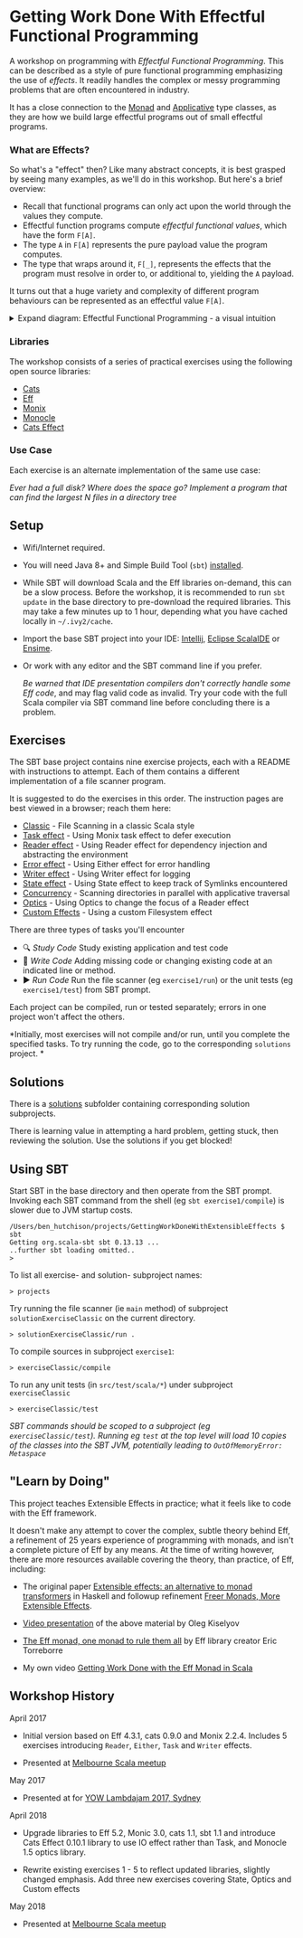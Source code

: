 # Getting Work Done With Effectful Functional Programming

A workshop on programming with *Effectful Functional Programming*. This can be described as a style of pure functional programming
emphasizing the use of *effects*. It readily handles the complex or messy programming problems that are often encountered in industry.

It has a close connection to the [Monad](https://typelevel.org/cats/typeclasses/monad.html) and
[Applicative](https://typelevel.org/cats/typeclasses/applicative.html) type classes, as they are how we build large effectful
programs out of small effectful programs.

### What are Effects?

So what's a "effect" then? Like many abstract concepts, it is best grasped by seeing many examples, as we'll do in this workshop.
But here's a brief overview:

- Recall that functional programs can only act upon the world through the values they compute.
- Effectful function programs compute *effectful functional values*, which have the form `F[A]`.
- The type `A` in `F[A]` represents the pure payload value the program computes.
- The type that wraps around it, `F[_]`, represents the effects that the program must resolve in order to, or additional to, yielding
 the `A` payload.

It turns out that a huge variety and complexity of different program behaviours can be represented as an effectful value `F[A]`.

<details>
  <summary>Expand diagram: Effectful Functional Programming - a visual intuition</summary>
  <p>

  ![diagram](EffectfulFunctionalProgramming_VisualIntuition.png)

  </p>
</details>


### Libraries

The workshop consists of a series of practical exercises using the following open source libraries:
- [Cats](https://typelevel.org/cats/)
- [Eff](https://github.com/atnos-org/eff)
- [Monix](https://monix.io/)
- [Monocle](http://julien-truffaut.github.io/Monocle/)
- [Cats Effect](https://github.com/typelevel/cats-effect)

### Use Case

Each exercise is an alternate implementation of the same use case:

*Ever had a full disk? Where does the space go? Implement a program that can find the largest N files in a directory tree*


## Setup

- Wifi/Internet required.

- You will need Java 8+ and Simple Build Tool (`sbt`) [installed](http://www.scala-sbt.org/release/docs/Setup.html).

- While SBT will download Scala and the Eff libraries on-demand, this can be a slow process. Before the workshop, it is recommended
to run `sbt update` in the base directory to pre-download the required libraries. This may take a few minutes up to 1 hour,
depending what you have cached locally in `~/.ivy2/cache`.

- Import the base SBT project into your IDE: [Intellij](https://www.jetbrains.com/help/idea/2016.1/creating-and-running-your-scala-application.html),
[Eclipse ScalaIDE](http://scala-ide.org/) or [Ensime](http://ensime.org/).

- Or work with any editor and the SBT command line if you prefer.

  *Be warned that IDE presentation compilers don't correctly handle some Eff code*, and may
flag valid code as invalid. Try your code with the full Scala compiler via SBT command line before concluding there is a problem.

## Exercises

The SBT base project contains nine exercise projects, each with a README with instructions to attempt. Each of them contains
a different implementation of a file scanner program.

It is suggested to do the exercises in this order. The instruction pages are best viewed in a browser; reach them here:
- [Classic](exerciseClassic/README.md) - File Scanning in a classic Scala style
- [Task effect](exerciseTask/README.md) - Using Monix task effect to defer execution
- [Reader effect](exerciseReader/README.md) - Using Reader effect for dependency injection and abstracting the environment
- [Error effect](exerciseError/README.md) - Using Either effect for error handling
- [Writer effect](exerciseWriter/README.md) - Using Writer effect for logging
- [State effect](exerciseState/README.md) - Using State effect to keep track of Symlinks encountered
- [Concurrency](exerciseConcurrency/README.md) - Scanning directories in parallel with applicative traversal
- [Optics](exerciseOptics/README.md) - Using Optics to change the focus of a Reader effect
- [Custom Effects](exerciseCustom/README.md) - Using a custom Filesystem effect


There are three types of tasks you'll encounter
- :mag: _Study Code_ Study existing application and test code
- :pencil: _Write Code_ Adding missing code or changing existing code at an indicated line or method.
- :arrow_forward: _Run Code_ Run the file scanner (eg `exercise1/run`) or the unit tests (eg `exercise1/test`) from SBT prompt.

Each project can be compiled, run or tested separately; errors in one project won't affect the others.

*Initially, most exercises will not compile and/or run, until you complete the specified tasks. To try running the code,
go to the corresponding `solutions` project. *

## Solutions

There is a [solutions](solutions/) subfolder containing corresponding solution subprojects.

There is learning value in attempting a hard problem, getting stuck, then reviewing the solution.
Use the solutions if you get blocked!

## Using SBT

Start SBT in the base directory and then operate from the SBT prompt. Invoking each
SBT command from the shell (eg `sbt exercise1/compile`) is slower due to JVM startup costs.
```
/Users/ben_hutchison/projects/GettingWorkDoneWithExtensibleEffects $ sbt
Getting org.scala-sbt sbt 0.13.13 ...
..further sbt loading omitted..
>
```

To list all exercise- and solution- subproject names:
```
> projects
```

Try running the file scanner (ie `main` method) of subproject `solutionExerciseClassic` on the current directory.
```
> solutionExerciseClassic/run .
```

To compile sources in subproject `exercise1`:
```
> exerciseClassic/compile
```

To run any unit tests (in `src/test/scala/*`) under subproject `exerciseClassic`
```
> exerciseClassic/test
```


*SBT commands should be scoped to a subproject (eg `exerciseClassic/test`). Running eg `test` at the top level will load
10 copies of the classes into the SBT JVM, potentially leading to `OutOfMemoryError: Metaspace`*


## "Learn by Doing"

This project teaches Extensible Effects in practice; what it feels like to code with the Eff framework.

It doesn't make any attempt to cover
the complex, subtle theory behind Eff, a refinement of 25 years experience of programming with monads, and isn't a complete picture of Eff
by any means. At the time of writing however, there are more resources available covering the theory, than practice, of Eff, including:

- The original paper [Extensible effects: an alternative to monad transformers](https://www.cs.indiana.edu/~sabry/papers/exteff.pdf)
in Haskell and followup refinement [Freer Monads, More Extensible Effects](http://okmij.org/ftp/Haskell/extensible/more.pdf).

- [Video presentation](https://www.youtube.com/watch?v=3Ltgkjpme-Y) of the above material by Oleg Kiselyov

- [The Eff monad, one monad to rule them all](https://www.youtube.com/watch?v=KGJLeHhsZBo) by Eff library creator Eric Torreborre

- My own video [Getting Work Done with the Eff Monad in Scala](https://www.youtube.com/watch?v=LhGq4HlozV4)

## Workshop History

April 2017

* Initial version based on Eff 4.3.1, cats 0.9.0 and Monix 2.2.4. Includes 5 exercises introducing
`Reader`, `Either`, `Task` and `Writer` effects.

* Presented at [Melbourne Scala meetup](https://www.meetup.com/en-AU/Melbourne-Scala-User-Group/events/240544821/)

May 2017

* Presented at for [YOW Lambdajam 2017, Sydney](http://lambdajam.yowconference.com.au/archive-2017/ben-hutchison-3/)

April 2018

* Upgrade libraries to Eff 5.2, Monic 3.0, cats 1.1, sbt 1.1 and introduce Cats Effect 0.10.1 library to use IO effect
rather than Task, and Monocle 1.5 optics library.

* Rewrite existing exercises 1 - 5 to reflect updated libraries, slightly changed emphasis. Add three new exercises covering
State, Optics and Custom effects

May 2018

* Presented at [Melbourne Scala meetup](https://www.meetup.com/en-AU/Melbourne-Scala-User-Group/)





